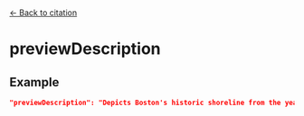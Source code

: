 ---
---

<br>

[← Back to citation](./citation.html) 

# previewDescription

<template>
    <div v-if="this.citation.previewDescription" id = "container">
      <p class="larger-text">{{this.citation.previewDescription.description}}</p>
      <p >Expected Type: <strong>{{this.citation.previewDescription.type}}</strong></p>
    </div>
</template>

<script>
import axios from 'axios'


export default {

    data() {
        return {
          schema: [],
          citation: [],
          endpoints: [],
          filterTagging: [],
          documentationHealth: [],
          relatedResources: [],
          peopleLifecycle: [],
        }
    },
    methods: {
        whatsUp(){
          console.log(this.citation)
        }
    },
    computed: {
        data() {
            return this.$page.frontmatter
        }
    },
    created() {
        //returns a promise
        axios.get("https://raw.githubusercontent.com/nblmc/Data-Context/master/schema.json")
            .then(response => {
                this.schema = response.data.properties
                this.citation = response.data.properties.citation.properties
                this.endpoints = response.data.properties.endpoints
                this.filterTagging = response.data.properties.filterTagging.properties
                this.documentationHealth = response.data.properties.documentationHealth.properties
                this.relatedResources = response.data.properties.relatedResources.properties
                this.peopleLifecycle = response.data.properties.peopleLifecycle.properties
            }).catch(err => {
                console.log(err)
            })
    }
}
</script>

<style lang="stylus">

table#property-table
  width:100%

p.larger-text
  font-size 120%

</style>

## Example 

``` json
"previewDescription": "Depicts Boston's historic shoreline from the year 1916."
```